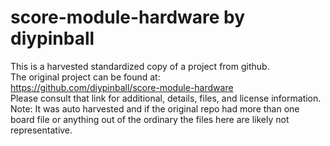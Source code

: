 
# score-module-hardware by diypinball  
This is a harvested standardized copy of a project from github.  
The original project can be found at:  
https://github.com/diypinball/score-module-hardware  
Please consult that link for additional, details, files, and license information.  
Note: It was auto harvested and if the original repo had more than one board file or anything out of the ordinary the files here are likely not representative.  
    